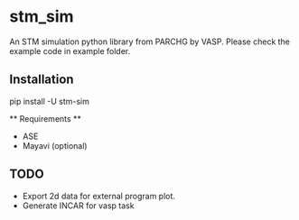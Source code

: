 # stm_sim
 
An STM simulation python library from PARCHG by VASP.
Please check the example code in example folder.

## Installation

pip install -U stm-sim

** Requirements **
* ASE
* Mayavi (optional)

## TODO
* Export 2d data for external program plot.
* Generate INCAR for vasp task